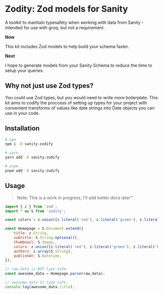 # Zodity: Zod models for Sanity

A toolkit to maintain typesafety when working with data from Sanity - intended for use with groq, but not a requirement.

**Now**

This kit includes Zod models to help build your schema faster.

**Next**

I hope to generate models from your Sanity Schema to reduce the time to setup your queries.

## Why not just use Zod types?

You could use Zod types, but you would need to write more boilerplate. This kit aims to codify the proccess of setting up types for your project with convenient transforms of values like date strings into Date objects you can use in your code.

## Installation

```bash
# npm
npm i -D sanity-zodify

# yarn
yarn add -D sanity-zodify

# pnpm
pnpm add -D sanity-zodify

```

## Usage

> Note: This is a work in progress, I'll add better docs later™️

```js
import { z } from 'zod';
import * as S from 'zodity';

const colors = z.union([z.literal('red'), z.literal('green'), z.literal('blue')]);

const Homepage = S.Document.extend({
	title: z.String,
	subtitle: S.String.optional(),
	thumbnail: S.Image,
	colors: z.union([z.literal('red'), z.literal('green'), z.literal('blue')]),
	authors: z.array(S.String),
	publishAt: S.Datetime,
});

// raw_data is NOT type safe.
const awesome_data = Homepage.parse(raw_data);

// awesome_data IS type safe.
console.log(awesome_data.title);
```

